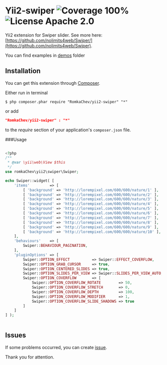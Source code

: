 # Yii2-swiper ![Coverage 100%](https://img.shields.io/badge/coverage-100%25-green.svg?style=flat) ![License Apache 2.0](https://img.shields.io/badge/license-Apache%202-blue.svg?style=flat)

Yii2 extension for Swiper slider. See more here: [https://github.com/nolimits4web/Swiper/](https://github.com/nolimits4web/Swiper).

You can find examples in [demos](https://github.com/RomkaChev/yii2-swiper/tree/master/demos) folder

## Installation
 
You can get this extension through [Composer](https://getcomposer.org/download/).
 
Either run in terminal
 
```Shell
$ php composer.phar require "RomkaChev/yii2-swiper" "*"
```
 
or add
 
```JSON
"RomkaChev/yii2-swiper" : "*"
```
 
to the *require* section of your application's ```composer.json``` file.
    
###Usage

```PHP
 
<?php
/**
 * @var \yii\web\View $this
 */
use romkaChev\yii2\swiper\Swiper;

echo Swiper::widget( [
    'items'         => [
        [ 'background' => 'http://lorempixel.com/600/600/nature/1' ],
        [ 'background' => 'http://lorempixel.com/600/600/nature/2' ],
        [ 'background' => 'http://lorempixel.com/600/600/nature/3' ],
        [ 'background' => 'http://lorempixel.com/600/600/nature/4' ],
        [ 'background' => 'http://lorempixel.com/600/600/nature/5' ],
        [ 'background' => 'http://lorempixel.com/600/600/nature/6' ],
        [ 'background' => 'http://lorempixel.com/600/600/nature/7' ],
        [ 'background' => 'http://lorempixel.com/600/600/nature/8' ],
        [ 'background' => 'http://lorempixel.com/600/600/nature/9' ],
        [ 'background' => 'http://lorempixel.com/600/600/nature/10' ],
    ],
    'behaviours'    => [
        Swiper::BEHAVIOUR_PAGINATION,
    ],
    'pluginOptions' => [
        Swiper::OPTION_EFFECT          => Swiper::EFFECT_COVERFLOW,
        Swiper::OPTION_GRAB_CURSOR     => true,
        Swiper::OPTION_CENTERED_SLIDES => true,
        Swiper::OPTION_SLIDES_PER_VIEW => Swiper::SLIDES_PER_VIEW_AUTO,
        Swiper::OPTION_COVERFLOW       => [
            Swiper::OPTION_COVERFLOW_ROTATE        => 50,
            Swiper::OPTION_COVERFLOW_STRETCH       => 0,
            Swiper::OPTION_COVERFLOW_DEPTH         => 100,
            Swiper::OPTION_COVERFLOW_MODIFIER      => 1,
            Swiper::OPTION_COVERFLOW_SLIDE_SHADOWS => true
        ]
    ]
] );
 
```

## Issues

If some problems occurred, you can create [issue](https://github.com/RomkaChev/yii2-swiper/issues).

Thank you for attention.